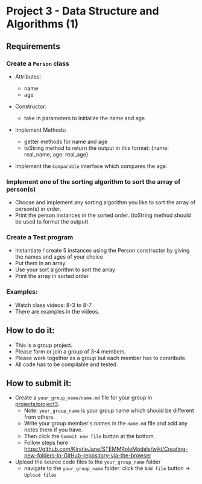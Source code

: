 # Project 3 - Data Structure and Algorithms (1)

## Requirements
### Create a `Person` class
* Attributes:
  * name
  * age
    
* Constructor:
  * take in parameters to initialize the name and age

* Implement Methods:
  * getter methods for name and age
  * toString method to return the output in this format: {name: real_name, age: real_age}

* Implement the `Comparable` interface which compares the age. 

### Implement one of the sorting algorithm to sort the array of person(s)
* Choose and implement any sorting algorithm you like to sort the array of person(s) in order.
* Print the person instances in the sorted order. (toString method should be used to format the output)

### Create a Test program 
* Instantiate / create 5 instances using the Person constructor by giving the names and ages of your choice
* Put them in an array
* Use your sort algorithm to sort the array
* Print the array in sorted order

### Examples:
* Watch class videos: 8-3 to 8-7
* There are examples in the videos.

## How to do it:
* This is a group project.
* Please form or join a group of 3-4 members.
* Please work together as a group but each member has to contribute.
* All code has to be compilable and tested.

## How to submit it:
* Create a `your_group_name/name.md` file for your group in [projects/project3](.). 
  * Note: `your_group_name` is your group name which should be different from others.
  * Write your group member's names in the `name.md` file and add any notes there if you have.
  * Then click the `Commit new file` button at the bottom.
  * Follow steps here https://github.com/KirstieJane/STEMMRoleModels/wiki/Creating-new-folders-in-GitHub-repository-via-the-browser
* Upload the source code files to the `your_group_name` folder
  * navigate to the `your_group_name` folder: click the `Add file` button -> `Upload files`

